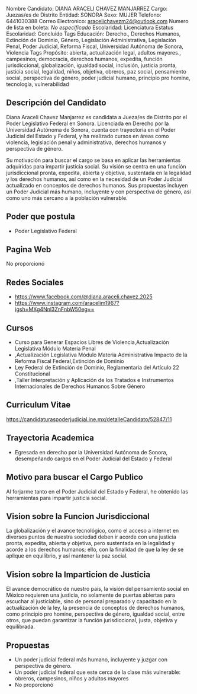 Nombre Candidato: DIANA ARACELI CHAVEZ MANJARREZ
Cargo: Juezas/es de Distrito
Entidad: SONORA
Sexo: MUJER
Telefono: 6441030388
Correo Electronico: aracelichavezm24@outlook.com
Numero de lista en boleta: *No especificado*
Escolaridad: Licenciatura
Estatus Escolaridad: Concluido
Tags Educación: Derecho., Derechos Humanos, Extinción de Dominio, Género, Legislación Administrativa, Legislación Penal, Poder Judicial, Reforma Fiscal, Universidad Autónoma de Sonora, Violencia
Tags Propósito: abierta, actualización legal, adultos mayores., campesinos, democracia, derechos humanos, expedita, función jurisdiccional, globalización, igualdad social, inclusión, justicia pronta, justicia social, legalidad, niños, objetiva, obreros, paz social, pensamiento social, perspectiva de género, poder judicial humano, principio pro homine, tecnología, vulnerabilidad


## Descripción del Candidato 

Diana Araceli Chavez Manjarrez es candidata a Jueza/es de Distrito por el Poder Legislativo Federal en Sonora. Licenciada en Derecho por la Universidad Autónoma de Sonora, cuenta con trayectoria en el Poder Judicial del Estado y Federal, y ha realizado cursos en áreas como violencia, legislación penal y administrativa, derechos humanos y perspectiva de género.

Su motivación para buscar el cargo se basa en aplicar las herramientas adquiridas para impartir justicia social. Su visión se centra en una función jurisdiccional pronta, expedita, abierta y objetiva, sustentada en la legalidad y los derechos humanos, así como en la necesidad de un Poder Judicial actualizado en conceptos de derechos humanos. Sus propuestas incluyen un Poder Judicial más humano, incluyente y con perspectiva de género, así como uno más cercano a la población vulnerable.


## Poder que postula

- Poder Legislativo Federal


## Pagina Web

No proporcionó


## Redes Sociales

- https://www.facebook.com/@diana.araceli.chavez.2025
- https://www.instagram.com/aracelim1967?igsh=MXg4Nnl3ZnFnbW50eg==


## Cursos

- Curso para Generar Espacios Libres de Violencia,Actualización Legislativa Módulo Materia Penal
- ,Actualización Legislativa Módulo Materia Administrativa Impacto de la Reforma Fiscal Federal,Extinción de Dominio
- Ley Federal de Extinción de Dominio, Reglamentaria del Artículo 22 Constitucional
- ,Taller Interpretación y Aplicación de los Tratados e Instrumentos Internacionales de Derechos Humanos Sobre Género


## Curriculum Vitae

https://candidaturaspoderjudicial.ine.mx/detalleCandidato/52847/11


## Trayectoria Academica

- Egresada en derecho por la Universidad Autónoma de Sonora, desempeñando cargos en el Poder Judicial del Estado y Federal


## Motivo para buscar el Cargo Publico

Al forjarme tanto en el Poder Judicial del Estado y Federal, he obtenido las herramientas para impartir justicia social.


## Vision sobre la Funcion Jurisdiccional

La globalización y el avance tecnológico, como el acceso a internet en diversos puntos de nuestra sociedad deben ir acorde con una justicia pronta, expedita, abierta y objetiva, pero sustentada en la legalidad y acorde a los derechos humanos; ello, con la finalidad de que la ley de se aplique en equilibrio, y así mantener la paz social.


## Vision sobre la Imparticion de Justicia

El avance democrático de nuestro país, la visión del pensamiento social en México requieren una justicia, no solamente de puertas abiertas para escuchar al justiciable, sino de personal preparado y capacitado en la actualización de la ley, la presencia de conceptos de derechos humanos, como principio pro homine, perspectiva de género, igualdad social, entre otros, que puedan garantizar la función jurisdiccional, justa, objetiva y equilibrada.


## Propuestas

- Un poder judicial federal más humano, incluyente y juzgar con perspectiva de género.
- Un poder judicial federal que este cerca de la clase más vulnerable: obreros, campesinos, niños y adultos mayores
- No proporcionó


